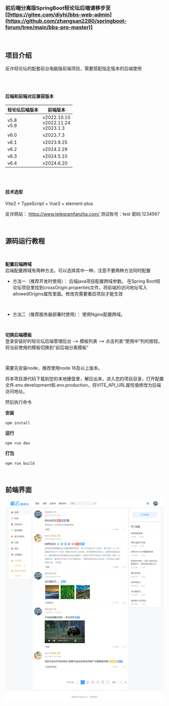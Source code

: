 ###  前后端分离版SpringBoot轻论坛后端请移步至 [[https://gitee.com/diyhi/bbs-web-admin](https://github.com/zhangsan2280/springboot-forum/tree/main/bbs-pro-master)]

<br>

## 项目介绍
反诈轻论坛的配套前台电脑版前端项目，需要搭配指定版本的后端使用

<br><br>

#### 后端和前端对应兼容版本

|  轻论坛后端版本   | 前端版本  |
|  ----  | ----  |
| v5.8 <br>v5.9 | v2022.10.10 <br> v2022.11.24 <br> v2023.1.3|
| v6.0  | v2023.7.3|
| v6.1  | v2023.9.25|
| v6.2  | v2024.2.29|
| v6.3  | v2024.5.10|
| v6.4  | v2024.6.20|

<br><br>

#### 技术选型
Vite2 + TypeScript + Vue3 + element-plus


反诈网站： https://www.telegramfanzha.com/ 测试账号：test 密码:1234567


<br>



## 源码运行教程
<br>

**配置后端跨域** 
<br>
后端配置跨域有两种方法，可以选择其中一种，注意不要两种方法同时配置

- 方法一（推荐开发时使用）：
后端java项目配置跨域参数。
在Spring Boot轻论坛项目里找到crossOrigin.properties文件，将前端的访问地址写入allowedOrigins属性里面。修改完需要重启项目才能生效

<br>

- 方法二（推荐服务器部署时使用）：
使用Nginx配置跨域。
<br>

**切换后端模板** 
<br>
登录安装好的轻论坛后端管理后台 --> 模板列表 --> 点击列表“使用中”列的按钮，将当前使用的模板切换到“前后端分离模板”

<br>

需要先安装node，推荐使用node 16及以上版本。

将本项目源代码下载到您的本地硬盘里，解压出来，进入您的项目目录，打开配置文件.env.development和.env.production，将VITE_API_URL属性值修改为后端访问地址。

然后执行命令

 **安装** 
```
npm install
```

 **运行** 
```
npm run dev
```

 **打包** 
```
npm run build
```



<br>


## 前端界面
![输入图片说明](bbs-web-pc_%E5%89%8D%E7%AB%AF%E5%9B%BE%E7%89%87_v2024.6.20.jpg)
